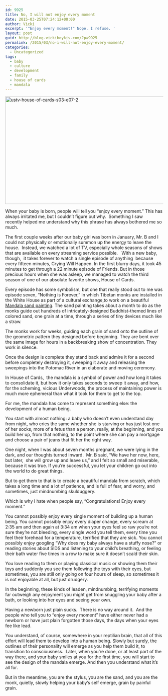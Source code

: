 ```yaml
---
id: 9925
title: No, I will not enjoy every moment
date: 2015-03-25T07:24:12+00:00
author: Vicki
excerpt: '"Enjoy every moment!" Nope. I refuse. '
layout: post
guid: http://blog.vickiboykis.com/?p=9925
permalink: /2015/03/no-i-will-not-enjoy-every-moment/
categories:
  - Uncategorized
tags:
  - baby
  - culture
  - development
  - family
  - house of cards
  - mandala
---
```

<div>
  <a href="http://blog.vickiboykis.com/wp-content/uploads/2015/03/ustv-house-of-cards-s03-e07-2.jpg"><img class="aligncenter size-medium wp-image-9926" src="http://blog.vickiboykis.com/wp-content/uploads/2015/03/ustv-house-of-cards-s03-e07-2-580x342.jpg" alt="ustv-house-of-cards-s03-e07-2" width="580" height="342" /></a>
</div>

When your baby is born, people will tell you “enjoy every moment.” This has always irritated me, but I couldn&#8217;t figure out why.  Something I saw recently helped me understand why this phrase has always bothered me so much. 
  
The first couple weeks after our baby girl was born in January, Mr. B and I could not physically or emotionally summon up the energy to leave the house.  Instead, we watched a lot of TV, especially whole seasons of shows that are available on every streaming service possible.   With a new baby, though,  it takes forever to watch a single episode of anything  because every fifteen minutes, Crying Will Happen. In the first blurry days, it took 45 minutes to get through a 22 minute episode of Friends. But in those precious hours when she was asleep, we managed to watch the third season of one of our absolute favorite shows, House of Cards.
  
  
Every episode has some symbolism, but one that really stood out to me was episode seven, “Nothing is Forever,” in which Tibetan monks are installed in the White House as part of a cultural exchange,to work on a beautiful <a href="http://en.wikipedia.org/wiki/Sand_mandala" target="_blank">Mandala sand painting</a>. The sand painting takes about a month to do as the monks guide out hundreds of intricately-designed Buddhist-themed lines of colored sand, one grain at a time, through a series of tiny devices much like a straw.
  

  
The monks work for weeks, guiding each grain of sand onto the outline of the geometric pattern they designed before beginning. They are bent over the same image for hours in a backbreaking show of concentration. They work in silence.

Once the design is complete they stand back and admire it for a second before completely destroying it, sweeping it away and releasing the sweepings into the Potomac River in an elaborate and moving ceremony. 

In House of Cards,  the mandala is a symbol of power and how long it takes to consolidate it, but how it only takes seconds to sweep it away, and how, for the scheming, vicious Underwoods, the process of maintaining power is much more ephemeral than what it took for them to get to the top. 

For me, the mandala has come to represent something else: the development of a human being. 

You start with almost nothing: a baby who doesn’t even understand day from night, who cries the same whether she is starving or has just lost one of her socks, more of a fetus than a person, really, at the beginning, and you build her up, from that nothing, to the point where she can pay a mortgage and choose a pair of jeans that fit her the right way. 

One night, when I was about seven months pregnant, we were lying in the dark, and our thoughts turned inward.  Mr. B said, “We have her now, here, but later,  she will grow up and leave us,” and I felt so small and miserable, because it was true. If you’re successful, you let your children go out into the world to do great things. 

But to get them to that is to create a beautiful mandala from scratch, which takes a long time and a lot of patience, and is full of fear, and worry, and sometimes, just mindnumbing skulduggery. 

Which is why I hate when people say, “Congratulations! Enjoy every moment.&#8221; 

You cannot possibly enjoy every single moment of building up a human being. You cannot possibly enjoy every diaper change, every scream at 2:35 am and then again at 3:34 am when your eyes feel so raw you’re not sure they’re not bleeding, every single word you tell them, every time you feel their forehead for a temperature, terrified that they are sick. You cannot possibly enjoy googling “Why does my baby always have a stuffy nose?” or reading stories about SIDS and listening to your child’s breathing, or feeling their bath water five times in a row to make sure it doesn’t scald their skin. 

You love reading to them or playing classical music or showing them their toys and suddenly you see them following the toys with their eyes, but sometimes, you are still only going on four hours of sleep, so sometimes it is not enjoyable at all, but just drudgery. 

In the beginning, these kinds of leaden, mindnumbing, terrifying moments far outweigh any enjoyment you might get from snuggling your baby after a bath, or looking into her eyes and seeing your own. 

Having a newborn just plain sucks.  There is no way around it.  And the people who tell you to “enjoy every moment” have either never had a newborn or have just plain forgotten those days, the days when your eyes fee like lead. 

You understand, of course, somewhere in your reptilian brain, that all of this effort will lead them to develop into a human being. Slowly but surely, the outlines of their personality will emerge as you help them build it, to transition to consciousness.  Later, when you’re done, or at least part of the way there, and your baby smiles at you for the first time, you will start to see the design of the mandala emerge. And then you understand what it&#8217;s all for. 

But in the meantime, you are the stylus, you are the sand, and you are the monk, quietly, slowly helping your baby&#8217;s self emerge, grain by painful grain.